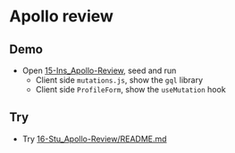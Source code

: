 # Apollo review

## Demo

- Open [15-Ins_Apollo-Review](../../01-Activities/15-Ins_Apollo-Review), seed and run
  - Client side `mutations.js`, show the `gql` library
  - Client side `ProfileForm`, show the `useMutation` hook

## Try

- Try [16-Stu_Apollo-Review/README.md](../../01-Activities/16-Stu_Apollo-Review/README.md)
